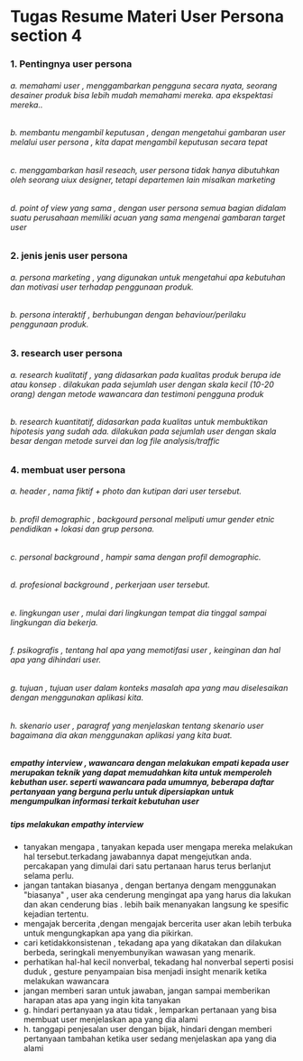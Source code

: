 # Tugas Resume Materi User Persona section 4
### 1. Pentingnya user persona
###### a.	memahami user , menggambarkan pengguna secara nyata, seorang desainer produk bisa lebih mudah memahami mereka. apa ekspektasi mereka..
###### b.	membantu mengambil keputusan , dengan mengetahui gambaran user melalui user persona , kita dapat mengambil keputusan secara tepat
###### c.	menggambarkan hasil reseach, user persona tidak hanya dibutuhkan oleh seorang uiux designer, tetapi departemen lain misalkan marketing
###### d.	point of view yang sama , dengan user persona semua bagian didalam suatu perusahaan memiliki acuan yang sama mengenai gambaran target user
### 2.	jenis jenis user persona
###### a.	persona marketing , yang digunakan untuk mengetahui apa kebutuhan dan motivasi user terhadap penggunaan produk.
###### b.	persona interaktif , berhubungan dengan behaviour/perilaku penggunaan produk.
### 3.	research user persona
###### a.	research kualitatif , yang didasarkan pada kualitas produk berupa ide atau konsep . dilakukan pada sejumlah user dengan skala kecil (10-20 orang) dengan metode wawancara dan testimoni pengguna produk
###### b.	research kuantitatif, didasarkan pada kualitas untuk membuktikan hipotesis yang sudah ada. dilakukan pada sejumlah user dengan skala besar dengan metode survei dan log file analysis/traffic
### 4.	membuat user persona
###### a.	header , nama fiktif + photo dan kutipan dari user tersebut.
###### b.	profil demographic , backgourd personal meliputi umur gender etnic pendidikan + lokasi dan grup persona.
###### c.	personal background , hampir sama dengan profil demographic.
###### d.	profesional background , perkerjaan user tersebut.
###### e.	lingkungan user , mulai dari lingkungan tempat dia tinggal sampai lingkungan dia bekerja.
###### f.	psikografis , tentang hal apa yang memotifasi user , keinginan dan hal apa yang dihindari user.
###### g.	tujuan , tujuan user dalam konteks masalah apa yang mau diselesaikan dengan menggunakan aplikasi kita.
###### h.	skenario user , paragraf yang menjelaskan tentang skenario user bagaimana dia akan menggunakan aplikasi yang kita buat.

##### empathy interview , wawancara dengan melakukan empati kepada user merupakan teknik yang dapat memudahkan kita untuk memperoleh kebuthan user. seperti wawancara pada umumnya, beberapa daftar pertanyaan yang berguna perlu untuk dipersiapkan untuk mengumpulkan informasi terkait kebutuhan user 
##### tips melakukan empathy interview 
- tanyakan mengapa , tanyakan kepada user mengapa mereka melakukan hal tersebut.terkadang jawabannya dapat mengejutkan anda. percakapan yang dimulai dari satu pertanaan harus terus berlanjut selama perlu.
- jangan tantakan biasanya , dengan bertanya dengam menggunakan "biasanya" , user aka cenderung mengingat apa yang harus dia lakukan dan akan cenderung bias . lebih baik menanyakan langsung ke spesific kejadian tertentu.
- mengajak bercerita ,dengan mengajak bercerita user akan lebih terbuka untuk mengungkapkan apa yang dia pikirkan.
- cari ketidakkonsistenan , tekadang apa yang dikatakan dan dilakukan berbeda, seringkali menyembunyikan wawasan yang menarik.
- perhatikan hal-hal kecil nonverbal, tekadang hal nonverbal seperti posisi duduk , gesture penyampaian bisa menjadi insight menarik ketika melakukan wawancara
- jangan memberi saran untuk jawaban, jangan sampai memberikan harapan atas apa yang ingin kita tanyakan
- g.	hindari pertanyaan ya atau tidak , lemparkan pertanaan yang bisa membuat user menjelaskan apa yang dia alami
- h.	tanggapi penjesalan user dengan bijak, hindari dengan memberi pertanyaan tambahan ketika user sedang menjelaskan apa yang dia alami



